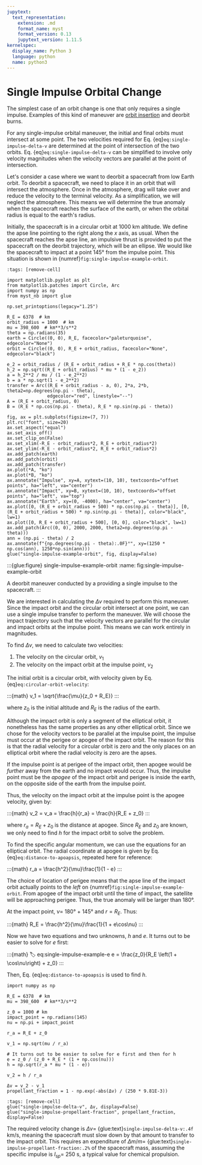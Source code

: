 ```yaml
---
jupytext:
  text_representation:
    extension: .md
    format_name: myst
    format_version: 0.13
    jupytext_version: 1.11.5
kernelspec:
  display_name: Python 3
  language: python
  name: python3
---
```


# Single Impulse Orbital Change

The simplest case of an orbit change is one that only requires a single impulse. Examples of this kind of maneuver are [orbit insertion](https://en.wikipedia.org/wiki/Orbit_insertion) and deorbit burns.

For any single-impulse orbital maneuver, the initial and final orbits must intersect at some point. The two velocities required for Eq. {eq}`eq:single-impulse-delta-v` are determined at the point of intersection of the two orbits. Eq. {eq}`eq:single-impulse-delta-v` can be simplified to involve only velocity magnitudes when the velocity vectors are parallel at the point of intersection.

Let's consider a case where we want to deorbit a spacecraft from low Earth orbit. To deorbit a spacecraft, we need to place it in an orbit that will intersect the atmosphere. Once in the atmosphere, drag will take over and reduce the velocity to the terminal velocity. As a simplification, we will neglect the atmosphere. This means we will determine the true anomaly when the spacecraft reaches the surface of the earth, or when the orbital radius is equal to the earth's radius.

Initially, the spacecraft is in a circular orbit at 1000 km altitude. We define the apse line pointing to the right along the $x$ axis, as usual. When the spacecraft reaches the apse line, an impulsive thrust is provided to put the spacecraft on the deorbit trajectory, which will be an ellipse. We would like the spacecraft to impact at a point 145° from the impulse point. This situation is shown in {numref}`fig:single-impulse-example-orbit`.

```{code-cell} ipython3
:tags: [remove-cell]

import matplotlib.pyplot as plt
from matplotlib.patches import Circle, Arc
import numpy as np
from myst_nb import glue

np.set_printoptions(legacy="1.25")

R_E = 6378  # km
orbit_radius = 1000  # km
mu = 398_600  # km**3/s**2
theta = np.radians(35)
earth = Circle((0, 0), R_E, facecolor="paleturquoise", edgecolor="None")
orbit = Circle((0, 0), R_E + orbit_radius, facecolor="None", edgecolor="black")

e_2 = orbit_radius / (R_E + orbit_radius + R_E * np.cos(theta))
h_2 = np.sqrt((R_E + orbit_radius) * mu * (1 - e_2))
a = h_2**2 / mu / (1 - e_2**2)
b = a * np.sqrt(1 - e_2**2)
transfer = Arc((R_E + orbit_radius - a, 0), 2*a, 2*b, theta2=np.degrees(np.pi - theta),
               edgecolor="red", linestyle="--")
A = (R_E + orbit_radius, 0)
B = (R_E * np.cos(np.pi - theta), R_E * np.sin(np.pi - theta))

fig, ax = plt.subplots(figsize=(7, 7))
plt.rc("font", size=20)
ax.set_aspect("equal")
ax.set_axis_off()
ax.set_clip_on(False)
ax.set_xlim(-R_E - orbit_radius*2, R_E + orbit_radius*2)
ax.set_ylim(-R_E - orbit_radius*2, R_E + orbit_radius*2)
ax.add_patch(earth)
ax.add_patch(orbit)
ax.add_patch(transfer)
ax.plot(*A, "ko")
ax.plot(*B, "ko")
ax.annotate("Impulse", xy=A, xytext=(10, 10), textcoords="offset points", ha="left", va="center")
ax.annotate("Impact", xy=B, xytext=(10, 10), textcoords="offset points", ha="left", va="top")
ax.annotate("Earth", xy=(0, -4000), ha="center", va="center")
ax.plot([0, (R_E + orbit_radius + 500) * np.cos(np.pi - theta)], [0, (R_E + orbit_radius + 500) * np.sin(np.pi - theta)], color="black", lw=1)
ax.plot([0, R_E + orbit_radius + 500], [0, 0], color="black", lw=1)
ax.add_patch(Arc((0, 0), 2000, 2000, theta2=np.degrees(np.pi - theta)))
ann = (np.pi - theta) / 2
ax.annotate(f"{np.degrees(np.pi - theta):.0F}°", xy=(1250 * np.cos(ann), 1250*np.sin(ann)))
glue("single-impulse-example-orbit", fig, display=False)
```

:::{glue:figure} single-impulse-example-orbit
:name: fig:single-impulse-example-orbit

A deorbit maneuver conducted by a providing a single impulse to the spacecraft.
:::

We are interested in calculating the $\Delta v$ required to perform this maneuver. Since the impact orbit and the circular orbit intersect at one point, we can use a single impulse transfer to perform the maneuver. We will choose the impact trajectory such that the velocity vectors are parallel for the circular and impact orbits at the impulse point. This means we can work entirely in magnitudes.

To find $\Delta v$, we need to calculate two velocities:

1. The velocity on the circular orbit, $v_1$
2. The velocity on the impact orbit at the impulse point, $v_2$

The initial orbit is a circular orbit, with velocity given by Eq. {eq}`eq:circular-orbit-velocity`:

:::{math}
v_1 = \sqrt{\frac{\mu}{z_0 + R_E}}
:::

where $z_0$ is the initial altitude and $R_E$ is the radius of the earth.

Although the impact orbit is only a segment of the elliptical orbit, it nonetheless has the same properties as any other elliptical orbit. Since we chose for the velocity vectors to be parallel at the impulse point, the impulse must occur at the perigee or apogee of the impact orbit. The reason for this is that the radial velocity for a circular orbit is zero and the only places on an elliptical orbit where the radial velocity is zero are the apses.

If the impulse point is at perigee of the impact orbit, then apogee would be _further_ away from the earth and no impact would occur. Thus, the impulse point must be the _apogee_ of the impact orbit and perigee is inside the earth, on the opposite side of the earth from the impulse point.

Thus, the velocity on the impact orbit at the impulse point is the apogee velocity, given by:

:::{math}
v_2 = v_a = \frac{h}{r_a} = \frac{h}{R_E + z_0}
:::

where $r_a = R_E + z_0$ is the distance at apogee. Since $R_E$ and $z_0$ are known, we only need to find $h$ for the impact orbit to solve the problem.

To find the specific angular momentum, we can use the equations for an elliptical orbit. The radial coordinate at apogee is given by Eq. {eq}`eq:distance-to-apoapsis`, repeated here for reference:

:::{math}
r_a = \frac{h^2}{\mu}\frac{1}{1 - e}
:::

The choice of location of perigee means that the apse line of the impact orbit actually points to the _left_ on {numref}`fig:single-impulse-example-orbit`. From apogee of the impact orbit until the time of impact, the satellite will be approaching perigee. Thus, the true anomaly will be larger than 180°.

At the impact point, $\nu =$ 180° + 145° and $r = R_E$. Thus:

:::{math}
R_E = \frac{h^2}{\mu}\frac{1}{1 + e\cos\nu}
:::

Now we have two equations and two unknowns, $h$ and $e$. It turns out to be easier to solve for $e$ first:

:::{math}
:label: eq:single-impulse-example-e
e = \frac{z_0}{R_E \left(1 + \cos\nu\right) + z_0}
:::

Then, Eq. {eq}`eq:distance-to-apoapsis` is used to find $h$.

```{code-cell} ipython3
import numpy as np

R_E = 6378  # km
mu = 398_600  # km**3/s**2

z_0 = 1000 # km
impact_point = np.radians(145)
nu = np.pi + impact_point

r_a = R_E + z_0

v_1 = np.sqrt(mu / r_a)

# It turns out to be easier to solve for e first and then for h
e = z_0 / (z_0 + R_E * (1 + np.cos(nu)))
h = np.sqrt(r_a * mu * (1 - e))

v_2 = h / r_a

Δv = v_2 - v_1
propellant_fraction = 1 - np.exp(-abs(Δv) / (250 * 9.81E-3))
```

```{code-cell} ipython3
:tags: [remove-cell]
glue("single-impulse-delta-v", Δv, display=False)
glue("single-impulse-propellant-fraction", propellant_fraction, display=False)
```

The required velocity change is $\Delta v =$ {glue:text}`single-impulse-delta-v:.4f` km/s, meaning the spacecraft must slow down by that amount to transfer to the impact orbit. This requires an expenditure of $\Delta m / m =$ {glue:text}`single-impulse-propellant-fraction:.2%` of the spacecraft mass, assuming the specific impulse is $I_{sp} =$ 250 s, a typical value for chemical propulsion.
